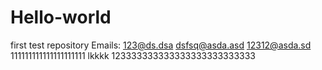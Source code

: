# Hello-world
first test  repository
Emails:
123@ds.dsa
dsfsq@asda.asd
12312@asda.sd
111111111111111111111
lkkkk
123333333333333333333333333
